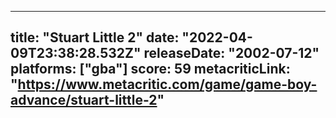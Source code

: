 
---
title: "Stuart Little 2"
date: "2022-04-09T23:38:28.532Z"
releaseDate: "2002-07-12"
platforms: ["gba"]
score: 59
metacriticLink: "https://www.metacritic.com/game/game-boy-advance/stuart-little-2"
---
